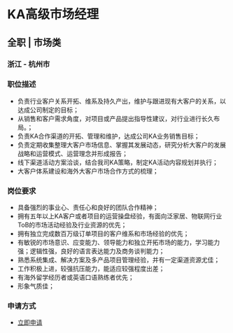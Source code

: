 
# KA高级市场经理
## 全职  |  市场类
### 浙江 - 杭州市

### 职位描述
- 负责行业客户关系开拓、维系及持久产出，维护与跟进现有大客户的关系，以达成公司制定的目标；
- 从销售和客户需求角度，对项目或产品提出指导性建议，对行业进行长久布局。；
- 负责KA合作渠道的开拓、管理和维护，达成公司KA业务销售目标；
- 负责定期收集整理大客户市场信息、掌握其发展动态，研究分析大客户的发展战略和运营模式、运营理念并形成报告；
- 线下渠道活动方案洽谈，结合我司KA策略，制定KA活动内容规划并执行；
- 大客户体系建设和海外大客户市场合作方式的梳理；
### 岗位要求
- 具备强烈的事业心、责任心和良好的团队合作精神；
- 拥有五年以上KA客户或者项目的运营操盘经验，有面向泛家居、物联网行业ToB的市场活动经验及行业资源的优先；
- 拥有独立完成数百万级订单项目的客户维系和市场经验的优先；
- 有敏锐的市场意识、应变能力、领导能力和独立开拓市场的能力，学习能力强；逻辑性强，良好的语言表达能力及商务谈判能力；
- 熟悉系统集成、解决方案及多产品项目管理经验，并有一定渠道资源尤佳；
- 工作积极上进，较强抗压能力，能适应较强程度出差；
- 有海外留学经历者或英语口语熟练者优先；
- 形象气质佳；
### 申请方式
- <a href="mailto:hr@tuya.com?subject=求职简历-KA高级市场经理-来自GitHub">立即申请</a>
